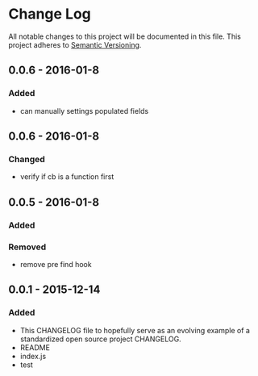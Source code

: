 # Change Log
All notable changes to this project will be documented in this file.
This project adheres to [Semantic Versioning](http://semver.org/).

## 0.0.6 - 2016-01-8
### Added
- can manually settings populated fields

## 0.0.6 - 2016-01-8
### Changed
- verify if cb is a function first

## 0.0.5 - 2016-01-8
### Added

### Removed
- remove pre find hook

## 0.0.1 - 2015-12-14
### Added
- This CHANGELOG file to hopefully serve as an evolving example of a standardized open source project CHANGELOG.
- README
- index.js
- test
